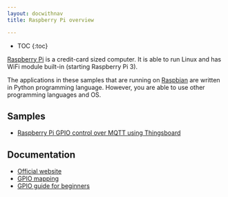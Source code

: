 ```yaml
---
layout: docwithnav
title: Raspberry Pi overview

---
```


* TOC
{:toc}

[Raspberry Pi](https://en.wikipedia.org/wiki/Raspberry_Pi) is a credit-card sized computer. It is able to run Linux and has WiFi module built-in (starting Raspberry Pi 3).

The applications in these samples that are running on [Raspbian](https://www.raspberrypi.org/downloads/raspbian/) are written in Python programming language.
However, you are able to use other programming languages and OS.

## Samples

 - [Raspberry Pi GPIO control over MQTT using Thingsboard](/docs/samples/raspberry/gpio/)

## Documentation

 - [Official website](https://www.raspberrypi.org)
 - [GPIO mapping](https://en.wikipedia.org/wiki/Raspberry_Pi#General_purpose_input-output_.28GPIO.29_connector)
 - [GPIO guide for beginners](https://www.raspberrypi.org/documentation/usage/gpio/)
